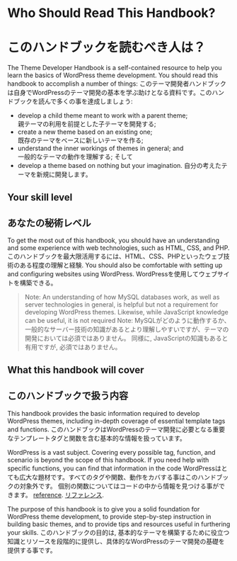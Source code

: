 # Who Should Read This Handbook?
# このハンドブックを読むべき人は？

The Theme Developer Handbook is a self-contained resource to help you learn the basics of WordPress theme development. You should read this handbook to accomplish a number of things:
このテーマ開発者ハンドブックは自身でWordPressのテーマ開発の基本を学ぶ助けとなる資料です。このハンドブックを読んで多くの事を達成しましょう:


* develop a child theme meant to work with a parent theme;
<br>親テーマの利用を前提とした子テーマを開発する;
* create a new theme based on an existing one;
<br>既存のテーマをベースに新しいテーマを作る;
* understand the inner workings of themes in general; and
<br>一般的なテーマの動作を理解する; そして
* develop a theme based on nothing but your imagination.
自分の考えたテーマを新規に開発します。

## Your skill level
## あなたの秘術レベル

To get the most out of this handbook, you should have an understanding and some experience with web technologies, such as HTML, CSS, and PHP.
このハンドブックを最大限活用するには、HTML、CSS、PHPといったウェブ技術のある程度の理解と経験.
You should also be comfortable with setting up and configuring websites using WordPress.
WordPressを使用してウェブサイトを構築できる。

> Note: An understanding of how MySQL databases work, as well as server technologies in general, is helpful but not a requirement for developing WordPress themes. Likewise, while JavaScript knowledge can be useful, it is not required
> Note: MySQLがどのように動作するか、一般的なサーバー技術の知識があるとより理解しやすいですが、テーマの開発においては必須ではありません。
同様に, JavaScriptの知識もあると有用ですが, 必須ではありません。


## What this handbook will cover
## このハンドブックで扱う内容

This handbook provides the basic information required to develop WordPress themes, including in-depth coverage of essential template tags and functions.
このハンドブックはWordPressのテーマ開発に必要となる重要なテンプレートタグと関数を含む基本的な情報を扱っています。

WordPress is a vast subject. Covering every possible tag, function, and scenario is beyond the scope of this handbook. If you need help with specific functions, you can find that information in the code
WordPressはとても広大な題材です。すべてのタグや関数、動作をカバする事はこのハンドブックの対象外です。 個別の関数についてはコードの中から情報を見つける事ができます。
[reference](https://developer.wordpress.org/reference).
[リファレンス](https://developer.wordpress.org/reference).

The purpose of this handbook is to give you a solid foundation for WordPress theme development, to provide step-by-step instruction in building basic themes, and to provide tips and resources useful in furthering your skills.
このハンドブックの目的は, 基本的なテーマを構築するために役立つ知識とリソースを段階的に提供し、具体的なWordPressのテーマ開発の基礎を提供する事です。
